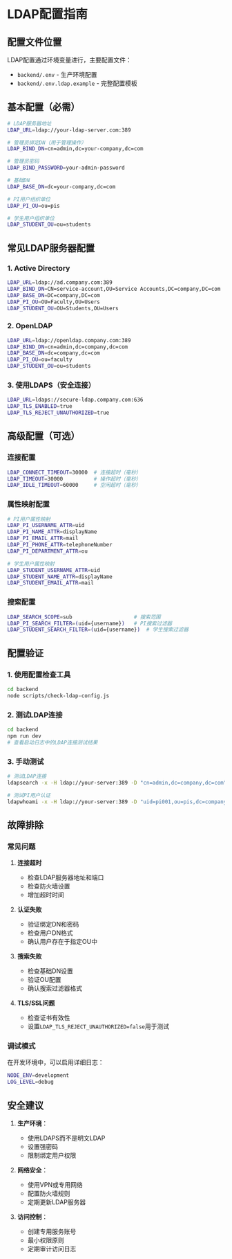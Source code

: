 # LDAP配置指南

## 配置文件位置

LDAP配置通过环境变量进行，主要配置文件：
- `backend/.env` - 生产环境配置
- `backend/.env.ldap.example` - 完整配置模板

## 基本配置（必需）

```bash
# LDAP服务器地址
LDAP_URL=ldap://your-ldap-server.com:389

# 管理员绑定DN（用于管理操作）
LDAP_BIND_DN=cn=admin,dc=your-company,dc=com

# 管理员密码
LDAP_BIND_PASSWORD=your-admin-password

# 基础DN
LDAP_BASE_DN=dc=your-company,dc=com

# PI用户组织单位
LDAP_PI_OU=ou=pis

# 学生用户组织单位
LDAP_STUDENT_OU=ou=students
```

## 常见LDAP服务器配置

### 1. Active Directory
```bash
LDAP_URL=ldap://ad.company.com:389
LDAP_BIND_DN=CN=service-account,OU=Service Accounts,DC=company,DC=com
LDAP_BASE_DN=DC=company,DC=com
LDAP_PI_OU=OU=Faculty,OU=Users
LDAP_STUDENT_OU=OU=Students,OU=Users
```

### 2. OpenLDAP
```bash
LDAP_URL=ldap://openldap.company.com:389
LDAP_BIND_DN=cn=admin,dc=company,dc=com
LDAP_BASE_DN=dc=company,dc=com
LDAP_PI_OU=ou=faculty
LDAP_STUDENT_OU=ou=students
```

### 3. 使用LDAPS（安全连接）
```bash
LDAP_URL=ldaps://secure-ldap.company.com:636
LDAP_TLS_ENABLED=true
LDAP_TLS_REJECT_UNAUTHORIZED=true
```

## 高级配置（可选）

### 连接配置
```bash
LDAP_CONNECT_TIMEOUT=30000  # 连接超时（毫秒）
LDAP_TIMEOUT=30000          # 操作超时（毫秒）
LDAP_IDLE_TIMEOUT=60000     # 空闲超时（毫秒）
```

### 属性映射配置
```bash
# PI用户属性映射
LDAP_PI_USERNAME_ATTR=uid
LDAP_PI_NAME_ATTR=displayName
LDAP_PI_EMAIL_ATTR=mail
LDAP_PI_PHONE_ATTR=telephoneNumber
LDAP_PI_DEPARTMENT_ATTR=ou

# 学生用户属性映射
LDAP_STUDENT_USERNAME_ATTR=uid
LDAP_STUDENT_NAME_ATTR=displayName
LDAP_STUDENT_EMAIL_ATTR=mail
```

### 搜索配置
```bash
LDAP_SEARCH_SCOPE=sub                    # 搜索范围
LDAP_PI_SEARCH_FILTER=(uid={username})   # PI搜索过滤器
LDAP_STUDENT_SEARCH_FILTER=(uid={username})  # 学生搜索过滤器
```

## 配置验证

### 1. 使用配置检查工具
```bash
cd backend
node scripts/check-ldap-config.js
```

### 2. 测试LDAP连接
```bash
cd backend
npm run dev
# 查看启动日志中的LDAP连接测试结果
```

### 3. 手动测试
```bash
# 测试LDAP连接
ldapsearch -x -H ldap://your-server:389 -D "cn=admin,dc=company,dc=com" -w password -b "dc=company,dc=com" "(objectClass=*)"

# 测试PI用户认证
ldapwhoami -x -H ldap://your-server:389 -D "uid=pi001,ou=pis,dc=company,dc=com" -w pi-password
```

## 故障排除

### 常见问题

1. **连接超时**
   - 检查LDAP服务器地址和端口
   - 检查防火墙设置
   - 增加超时时间

2. **认证失败**
   - 验证绑定DN和密码
   - 检查用户DN格式
   - 确认用户存在于指定OU中

3. **搜索失败**
   - 检查基础DN设置
   - 验证OU配置
   - 确认搜索过滤器格式

4. **TLS/SSL问题**
   - 检查证书有效性
   - 设置`LDAP_TLS_REJECT_UNAUTHORIZED=false`用于测试

### 调试模式

在开发环境中，可以启用详细日志：
```bash
NODE_ENV=development
LOG_LEVEL=debug
```

## 安全建议

1. **生产环境**：
   - 使用LDAPS而不是明文LDAP
   - 设置强密码
   - 限制绑定用户权限

2. **网络安全**：
   - 使用VPN或专用网络
   - 配置防火墙规则
   - 定期更新LDAP服务器

3. **访问控制**：
   - 创建专用服务账号
   - 最小权限原则
   - 定期审计访问日志